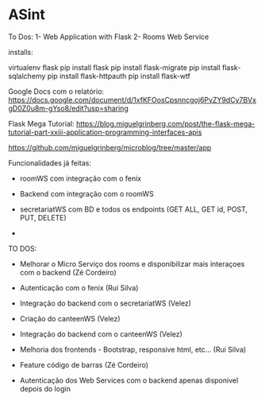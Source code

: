 # ASint

To Dos:
1- Web Application with Flask
2- Rooms Web Service

installs:

virtualenv flask
pip install flask
pip install flask-migrate
pip install flask-sqlalchemy
pip install flask-httpauth
pip install flask-wtf

Google Docs com o relatório:
https://docs.google.com/document/d/1xfKFOosCpsnncgoj6PvZY9dCy7BVxgD0Z0u8m-gYso8/edit?usp=sharing

Flask Mega Tutorial:
https://blog.miguelgrinberg.com/post/the-flask-mega-tutorial-part-xxiii-application-programming-interfaces-apis

https://github.com/miguelgrinberg/microblog/tree/master/app

Funcionalidades já feitas:

- roomWS com integração com o fenix

- Backend com integração com o roomWS

- secretariatWS com BD e todos os endpoints (GET ALL, GET id, POST, PUT, DELETE)

-

TO DOS:

- Melhorar o Micro Serviço dos rooms e disponibilizar mais interaçoes com o backend (Zé Cordeiro)

- Autenticação com o fenix (Rui Silva)

- Integração do backend com o secretariatWS (Velez)

- Criação do canteenWS (Velez)

- Integração do backend com o canteenWS (Velez)

- Melhoria dos frontends - Bootstrap, responsive html, etc... (Rui Silva)

- Feature código de barras (Zé Cordeiro)

- Autenticação dos Web Services com o backend apenas disponivel depois do login 

